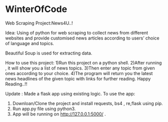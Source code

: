 # WinterOfCode
Web Scraping Project:News4U..!

Idea:
Using of python for web scraping to collect news from different websites and 
provide customised news articles according to users’ choice of language and topics.

Beautiful Soup is used for extracting data.

How to use this project:
1)Run this project on a python shell.
2)After running , it will show you a list of news topics.
3)Then enter any topic from given ones according to your choice.
4)The program will return you the latest news headlines of the given topic with links for further reading.
Happy Reading..!!

Update : Made a flask app using existing logic.
To use the app:
1. Downloan/Clone the project and install requests, bs4 , re,flask using pip.
2. Run app.py file using python3.
3. App will be running on http://127.0.0.1:5000/ .
